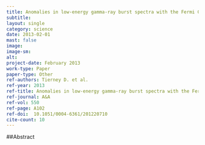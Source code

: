 ```yaml
---
title: Anomalies in low-energy gamma-ray burst spectra with the Fermi Gamma-ray Burst Monitor
subtitle:  
layout: single
category: science
date: 2013-02-01
mast: false
image: 
image-sm: 
alt: 
project-date: February 2013
work-type: Paper
paper-type: Other
ref-authors: Tierney D. et al.
ref-year: 2013
ref-title: Anomalies in low-energy gamma-ray burst spectra with the Fermi Gamma-ray Burst Monitor
ref-journal: A&A
ref-vol: 550
ref-page: A102
ref-doi:  10.1051/0004-6361/201220710
cite-count: 10
---
```



##Abstract
